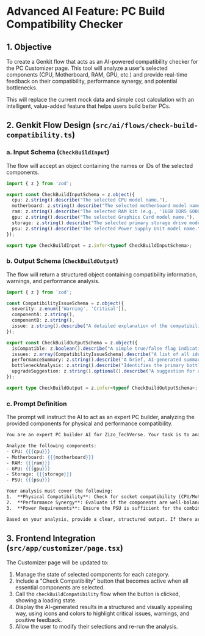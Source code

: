# Advanced AI Feature: PC Build Compatibility Checker

## 1. Objective

To create a Genkit flow that acts as an AI-powered compatibility checker for the PC Customizer page. This tool will analyze a user's selected components (CPU, Motherboard, RAM, GPU, etc.) and provide real-time feedback on their compatibility, performance synergy, and potential bottlenecks.

This will replace the current mock data and simple cost calculation with an intelligent, value-added feature that helps users build better PCs.

## 2. Genkit Flow Design (`src/ai/flows/check-build-compatibility.ts`)

### a. Input Schema (`CheckBuildInput`)

The flow will accept an object containing the names or IDs of the selected components.

```typescript
import { z } from 'zod';

export const CheckBuildInputSchema = z.object({
  cpu: z.string().describe("The selected CPU model name."),
  motherboard: z.string().describe("The selected motherboard model name."),
  ram: z.string().describe("The selected RAM kit (e.g., '16GB DDR5 6000MHz')."),
  gpu: z.string().describe("The selected Graphics Card model name."),
  storage: z.string().describe("The selected primary storage drive model name."),
  psu: z.string().describe("The selected Power Supply Unit model name."),
});

export type CheckBuildInput = z.infer<typeof CheckBuildInputSchema>;
```

### b. Output Schema (`CheckBuildOutput`)

The flow will return a structured object containing compatibility information, warnings, and performance analysis.

```typescript
import { z } from 'zod';

const CompatibilityIssueSchema = z.object({
  severity: z.enum(['Warning', 'Critical']),
  componentA: z.string(),
  componentB: z.string(),
  issue: z.string().describe("A detailed explanation of the compatibility issue."),
});

export const CheckBuildOutputSchema = z.object({
  isCompatible: z.boolean().describe("A simple true/false flag indicating if the build is viable."),
  issues: z.array(CompatibilityIssueSchema).describe("A list of all identified compatibility issues."),
  performanceSummary: z.string().describe("A brief, AI-generated summary of the expected performance profile (e.g., 'Excellent for 1440p gaming', 'A solid entry-level workstation')."),
  bottleneckAnalysis: z.string().describe("Identifies the primary bottleneck in the system (e.g., 'The GPU may be held back by the CPU in gaming workloads.')."),
  upgradeSuggestion: z.string().optional().describe("A suggestion for a single component upgrade to improve balance."),
});

export type CheckBuildOutput = z.infer<typeof CheckBuildOutputSchema>;
```

### c. Prompt Definition

The prompt will instruct the AI to act as an expert PC builder, analyzing the provided components for physical and performance compatibility.

```handlebars
You are an expert PC builder AI for Zizo_TechVerse. Your task is to analyze the user's selected components for compatibility and performance.

Analyze the following components:
- CPU: {{{cpu}}}
- Motherboard: {{{motherboard}}}
- RAM: {{{ram}}}
- GPU: {{{gpu}}}
- Storage: {{{storage}}}
- PSU: {{{psu}}}

Your analysis must cover the following:
1.  **Physical Compatibility**: Check for socket compatibility (CPU/Motherboard), RAM type (DDR4/DDR5), and form factor issues.
2.  **Performance Synergy**: Evaluate if the components are well-balanced. Identify any significant performance bottlenecks where one component severely limits another.
3.  **Power Requirements**: Ensure the PSU is sufficient for the combined load of the CPU and GPU under stress.

Based on your analysis, provide a clear, structured output. If there are any critical issues (e.g., CPU and motherboard sockets do not match), set `isCompatible` to `false`. For performance imbalances or minor issues, use a 'Warning' severity.
```

## 3. Frontend Integration (`src/app/customizer/page.tsx`)

The Customizer page will be updated to:
1.  Manage the state of selected components for each category.
2.  Include a "Check Compatibility" button that becomes active when all essential components are selected.
3.  Call the `checkBuildCompatibility` flow when the button is clicked, showing a loading state.
4.  Display the AI-generated results in a structured and visually appealing way, using icons and colors to highlight critical issues, warnings, and positive feedback.
5.  Allow the user to modify their selections and re-run the analysis.
